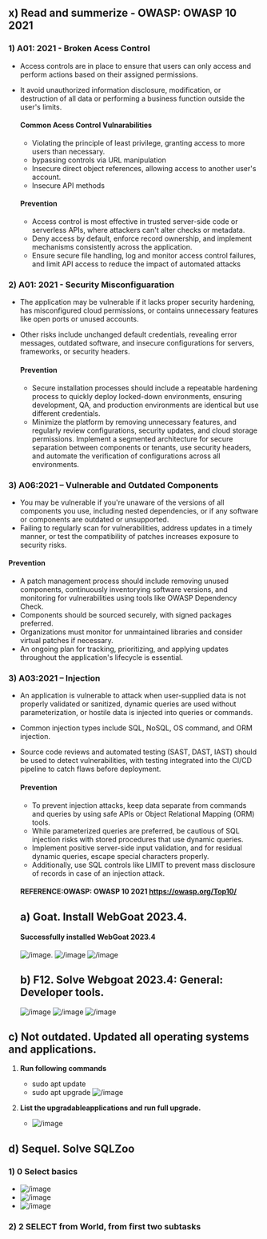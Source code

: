 ## x) Read and summerize - OWASP: OWASP 10 2021

### 1) **A01: 2021 - Broken Acess Control**

- Access controls are in place to ensure that users can only access and perform actions based on their assigned permissions.
- It avoid unauthorized information disclosure, modification, or destruction of all data or performing a business function outside the user's limits.

  #### **Common Acess Control Vulnarabilities**
  
  - Violating the principle of least privilege, granting access to more users than necessary.
  - bypassing controls via URL manipulation
  - Insecure direct object references, allowing access to another user's account.
  - Insecure API methods


  #### **Prevention**

  - Access control is most effective in trusted server-side code or serverless APIs, where attackers can't alter checks or metadata.
  - Deny access by default, enforce record ownership, and implement mechanisms consistently across the application.
  - Ensure secure file handling, log and monitor access control failures, and limit API access to reduce the impact of automated attacks

### 2) **A01: 2021 - Security Misconfiguaration**

- The application may be vulnerable if it lacks proper security hardening, has misconfigured cloud permissions, or contains unnecessary features like open ports or unused accounts.
- Other risks include unchanged default credentials, revealing error messages, outdated software, and insecure configurations for servers, frameworks, or security headers.

  #### **Prevention**

  - Secure installation processes should include a repeatable hardening process to quickly deploy locked-down environments, ensuring development, QA, and production environments are identical but use different credentials.
  - Minimize the platform by removing unnecessary features, and regularly review configurations, security updates, and cloud storage permissions. Implement a segmented architecture for secure separation between components or tenants, use security headers, and automate the verification of configurations across all environments.


### 3) **A06:2021 – Vulnerable and Outdated Components**

- You may be vulnerable if you're unaware of the versions of all components you use, including nested dependencies, or if any software or components are outdated or unsupported.
- Failing to regularly scan for vulnerabilities, address updates in a timely manner, or test the compatibility of patches increases exposure to security risks.

 #### **Prevention**
  
- A patch management process should include removing unused components, continuously inventorying software versions, and monitoring for vulnerabilities using tools like OWASP Dependency Check.
- Components should be sourced securely, with signed packages preferred.
- Organizations must monitor for unmaintained libraries and consider virtual patches if necessary.
- An ongoing plan for tracking, prioritizing, and applying updates throughout the application's lifecycle is essential.

### 3) **A03:2021 – Injection**

 - An application is vulnerable to attack when user-supplied data is not properly validated or sanitized, dynamic queries are used without parameterization, or hostile data is injected into queries or commands. 
- Common injection types include SQL, NoSQL, OS command, and ORM injection.
- Source code reviews and automated testing (SAST, DAST, IAST) should be used to detect vulnerabilities, with testing integrated into the CI/CD pipeline to catch flaws before deployment.

  #### **Prevention**

  - To prevent injection attacks, keep data separate from commands and queries by using safe APIs or Object Relational Mapping (ORM) tools.
  - While parameterized queries are preferred, be cautious of SQL injection risks with stored procedures that use dynamic queries.
  - Implement positive server-side input validation, and for residual dynamic queries, escape special characters properly.
  -  Additionally, use SQL controls like LIMIT to prevent mass disclosure of records in case of an injection attack.

  #### REFERENCE:OWASP: OWASP 10 2021 https://owasp.org/Top10/

  ## a) Goat. Install WebGoat 2023.4.

  #### Successfully installed WebGoat 2023.4
  ![/image](https://github.com/RuwaniW/Informarion-Security/blob/main/images/Screenshot%202024-09-14%20113700.png).
  ![/image](https://github.com/RuwaniW/Informarion-Security/blob/main/images/Screenshot%202024-09-14%20113744.png)
  ![/image](https://github.com/RuwaniW/Informarion-Security/blob/main/images/Screenshot%202024-09-14%20113806.png)

  ## b) F12. Solve Webgoat 2023.4: General: Developer tools.
   ![/image](https://github.com/RuwaniW/Informarion-Security/blob/main/images/Screenshot%202024-09-14%20153130.png)
   ![/image](https://github.com/RuwaniW/Informarion-Security/blob/main/images/Screenshot%202024-09-14%20153345.png)
   ![/image](https://github.com/RuwaniW/Informarion-Security/blob/main/images/Screenshot%202024-09-14%20153545.png)
  
## c) Not outdated. Updated all operating systems and applications.

1) **Run following commands**
   - sudo apt update
   - sudo apt upgrade
    ![/image](https://github.com/RuwaniW/Informarion-Security/blob/main/images/Screenshot%202024-09-14%20202607.png)
2) **List the upgradableapplications and run full upgrade.**

   - ![/image](https://github.com/RuwaniW/Informarion-Security/blob/main/images/Screenshot%202024-09-14%20203522.png)

## d) Sequel. Solve SQLZoo

### 1) **0 Select basics**

 - ![/image](https://github.com/RuwaniW/Informarion-Security/blob/main/images/Screenshot%202024-09-14%20215925.png)
 - ![/image](https://github.com/RuwaniW/Informarion-Security/blob/main/images/Screenshot%202024-09-14%20220034.png)
 - ![/image](https://github.com/RuwaniW/Informarion-Security/blob/main/images/Screenshot%202024-09-14%20220148.png)

### 2) **2 SELECT from World, from first two subtasks**



     
   

     
  
  

  







  
 
